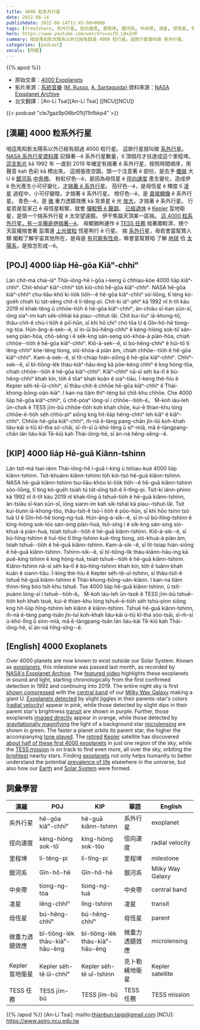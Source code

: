 ```yaml
---
title: 4000 粒系外行星
date: 2022-08-14
publishdate: 2022-08-14T11:45:00+0800
tags: [free2share, 系外行星, 徑向速度, 里程埤, 銀河系, 中央帶, 凌星, 母恆星, 微重力透鏡效應, Kepler 踅地衛星, TESS 任務]
hero: https://www.youtube.com/watch?v=aiFD_LBx2nM
summary: 咱這馬知影太陽系以外已經有超過 4000 粒行星。這款行星就叫做 系外行星。
categories: [podcast]
vocals: [阿錕]
---
```


{{% apod %}}

- 原始文章：[4000 Exoplanets](https://apod.nasa.gov/apod/ap220814.html)
- 影片來源：[系統音樂](https://www.system-sounds.com/) ([M. Russo](https://www.astromattrusso.com/), [A. Santaguida](https://www.system-sounds.com/about-2/));資料來源：[NASA Exoplanet Archive](https://exoplanetarchive.ipac.caltech.edu/)
- 台文翻譯：[An-Li Tsai][An-Li Tsai] ([NCU][NCU])

{{< podcast "cle7gaz9p06br01tj11hfbkp4" >}}

## [漢羅] 4000 粒系外行星
咱這馬知影太陽系以外已經有超過 4000 粒行星。
這款行星就叫做 [系外行星][exoplanets 1]。
[NASA 系外行星資料庫][NASA's Exoplanet Archive] 記錄著--ê 系外行星數量，tī 頂個月才拄達成這个里程埤。
[這支影片][featured video] kā 1992 年 一直到 2019 年確定有揣著 ê 系外行星，按照時間順序，用聲音 kah 色彩 kā 標出來。
這規張夜空圖，頭一个注意著 ê 部份，是去予 [櫼做][shown compressed] 大 U ê [銀河系][Milky Way Galaxy] [中央帶][central band]。
粉紅仔色--ê，是因為母恆星 ê [徑向速度][radial velocity] 產生變化，造成伊 ê 色光產生小可仔變化，[才揣著 ê 系外行星][Exoplanets detected]。
茄仔色--ê，是母恆星 ê 輝度 tī [凌星][transit] 過程中，小可仔變暗，才揣著 ê 系外行星。
柑仔色--ê，是 [直接顯像][imaged directly] ê 系外行星。
青色--ê，是 [微][microlensing] 重力透鏡效應 kā 背景星 ê 光 [放大][gravitationally magnifying t]，才揣著 ê 系外行星。
行星若是踅家己 ê 母恆星較緊，就會 [彈較懸 ê 聲調][tone played]。
[已經退休][retired] ê [Kepler][Kepler] 踅地衛星，是頭一个揣系外行星 ê 太空望遠鏡。
伊干焦踮天頂某一區揣。
[這 4000 粒系外行星，有一半攏是伊揣著--ê][about half of these first 4000 exoplanets]。
毋閣猶咧運作 ê [TESS 任務][TESS mission] 揣著閣較濟，規个天區攏揣會著 踅厝邊 [上光彼粒][brightest] 恆星咧行 ê 行星。
揣 [系外行星][exoplanets 2]，毋若會當幫贊人類 閣較了解宇宙其他所在，是毋是 [有可能有性命][prevalence of life]，嘛會當幫贊咱 了解 [地球][Earth] 佮 [太陽系][Solar System]，是按怎形成--ê。

## [POJ] 4000 lia̍p Hē-gōa Kiâⁿ-chhiⁿ
Lán chit-má chai-iáⁿ Thài-iông-hē ì-gōa í-keng ū chhiau-kòe 4000 lia̍p kiâⁿ-chhiⁿ.
Chit-khóaⁿ kiâⁿ-chhiⁿ to̍h kiò-chò hē-gōa kiâⁿ-chhiⁿ.
NASA hē-gōa kiâⁿ-chhiⁿ chu-liāu-khò͘ kì-lio̍k tio̍h--ê hē-gōa kiâⁿ-chhiⁿ sò͘-liōng, tī téng kò-goe̍h chiah tú ta̍t-sêng chit-ê lí-têng-pi.
Chit-ki iáⁿ-phìⁿ kā 1992 nî it-ti̍t kàu 2019 nî khak-tēng ū chhōe-tio̍h ê hē-gōa kiâⁿ-chhiⁿ, àn-chiàu sî-kan sūn-sī, iōng siaⁿ-im kah se̍k-chhái kā piau--chhut-lâi.
Chit kui-tiuⁿ iā-khong-tô͘, thâu-chi̍t-ê chù-ì tio̍h ê pō͘-hūn, sī khì hō͘ chiⁿ chò tōa U ê Gîn-hô-hē tiong-ng-tòa.
Hún-âng-á-sek--ê, sī in-ūi bú-hêng-chhiⁿ ê kèng-hiòng sok-tō͘ sán-seng piàn-hòa, chō-sêng i ê se̍k-kng sán-seng sió-khóa-á piàn-hòa, chiah chhōe--tio̍h ê hē-gōa kiâⁿ-chhiⁿ.
Kiô-á-sek--ê, sī bú-hêng-chhiⁿ ê hūi-tō͘ tī lêng-chhiⁿ kòe-têng tiong, sió-khóa-á piàn àm, chiah chhōe--tio̍h ê hē-gōa kiâⁿ-chhiⁿ.
Kam-á-sek--ê, sī ti̍t-chiap hián-siōng ê hē-gōa kiâⁿ-chhiⁿ.
Chhiⁿ-sek--ê, sī bî-tiōng-le̍k thàu-kiàⁿ-hāu-èng kā pōe-kéng chhiⁿ ê kng hòng-tōa, chiah chhōe--tio̍h ê hē-gōa kiâⁿ-chhiⁿ.
Kiâⁿ-chhiⁿ nā-sī se̍h ka-tī ê bú-hêng-chhiⁿ khah kín, to̍h ē tôaⁿ khah koân ê siaⁿ-tiāu.
Í-keng thè-hiu ê Kepler se̍h-tē-ūi-chhiⁿ, sī thâu-chi̍t-ê chhōe hē-gōa kiâⁿ-chhiⁿ ê Thài-khong-bōng-oán-kiàⁿ.
I kan-na tiàm thiⁿ-téng bó͘ chi̍t-khu chhōe.
Che 4000 lia̍p hē-gōa kiâⁿ-chhiⁿ, ū chi̍t-pòaⁿ lóng-sī i chhōe--tio̍h-ê。
M̄-koh iáu-leh ūn-chok ê TESS jīm-bū chhōe-tio̍h koh khah chōe, kui-ê thian-khu lóng chhōe-ē-tio̍h se̍h chhù-piⁿ siōng kng hit-lia̍p hêng-chhiⁿ leh kiâⁿ ê kiâⁿ-chhiⁿ.
Chhōe hē-gōa kiâⁿ-chhiⁿ, m̄-nā ē-tàng pang-chān jîn-lūi koh-khah liáu-kái ú-tiū kî-tha só͘-chāi, sī-m̄-sī ū-khó-lêng ū sìⁿ-miā, mā ē-tàngpang-chān lán liáu-kái Tē-kiû kah Thài-iông-hē, sī án-ná hêng-sêng--ê.



## [KIP] 4000 lia̍p Hē-guā Kiânn-tshinn
Lán tsit-má tsai-iánn Thài-iông-hē ì-guā í-king ū tshiau-kuè 4000 lia̍p kiânn-tshinn.
Tsit-khuánn kiânn-tshinn to̍h kiò-tsò hē-guā kiânn-tshinn.
NASA hē-guā kiânn-tshinn tsu-liāu-khòo kì-lio̍k tio̍h--ê hē-guā kiânn-tshinn sòo-liōng, tī tíng kò-gue̍h tsiah tú ta̍t-sîng tsit-ê lí-tîng-pi.
Tsit-ki iánn-phìnn kā 1992 nî it-ti̍t kàu 2019 nî khak-tīng ū tshuē-tio̍h ê hē-guā kiânn-tshinn, àn-tsiàu sî-kan sūn-sī, iōng siann-im kah si̍k-tshái kā piau--tshut-lâi.
Tsit kui-tiunn iā-khong-tôo, thâu-tsi̍t-ê tsù-ì tio̍h ê pōo-hūn, sī khì hōo tsinn tsò tuā U ê Gîn-hô-hē tiong-ng-tuà.
Hún-âng-á-sik--ê, sī in-uī bú-hîng-tshinn ê kìng-hiòng sok-tōo sán-sing piàn-huà, tsō-sîng i ê si̍k-kng sán-sing sió-khuá-á piàn-huà, tsiah tshuē--tio̍h ê hē-guā kiânn-tshinn.
Kiô-á-sik--ê, sī bú-hîng-tshinn ê huī-tōo tī lîng-tshinn kuè-tîng tiong, sió-khuá-á piàn àm, tsiah tshuē--tio̍h ê hē-guā kiânn-tshinn.
Kam-á-sik--ê, sī ti̍t-tsiap hián-siōng ê hē-guā kiânn-tshinn.
Tshinn-sik--ê, sī bî-tiōng-li̍k thàu-kiànn-hāu-ìng kā puē-kíng tshinn ê kng hòng-tuā, tsiah tshuē--tio̍h ê hē-guā kiânn-tshinn.
Kiânn-tshinn nā-sī se̍h ka-tī ê bú-hîng-tshinn khah kín, to̍h ē tuânn khah kuân ê siann-tiāu.
Í-king thè-hiu ê Kepler se̍h-tē-uī-tshinn, sī thâu-tsi̍t-ê tshuē hē-guā kiânn-tshinn ê Thài-khong-bōng-uán-kiànn.
I kan-na tiàm thinn-tíng bóo tsi̍t-khu tshuē.
Tse 4000 lia̍p hē-guā kiânn-tshinn, ū tsi̍t-puànn lóng-sī i tshuē--tio̍h-ê。
M̄-koh iáu-leh ūn-tsok ê TESS jīm-bū tshuē-tio̍h koh khah tsuē, kui-ê thian-khu lóng tshuē-ē-tio̍h se̍h tshù-pinn siōng kng hit-lia̍p hîng-tshinn leh kiânn ê kiânn-tshinn.
Tshuē hē-guā kiânn-tshinn, m̄-nā ē-tàng pang-tsān jîn-luī koh-khah liáu-kái ú-tiū kî-tha sóo-tsāi, sī-m̄-sī ū-khó-lîng ū sìnn-miā, mā ē-tàngpang-tsān lán liáu-kái Tē-kiû kah Thài-iông-hē, sī án-ná hîng-sîng--ê.

## [English] 4000 Exoplanets
Over 4000 planets are now known to exist outside our Solar System.
Known as [exoplanets][exoplanets 1], this milestone was passed last month, as recorded by [NASA's Exoplanet Archive][NASA's Exoplanet Archive].
The [featured video][featured video] highlights these exoplanets in sound and light, starting chronologically from the first confirmed detection in 1992 and continuing into 2019.
The entire night sky is first [shown compressed][shown compressed] with the [central band][central band] of our [Milky Way Galaxy][Milky Way Galaxy] making a giant U.
[Exoplanets detected][Exoplanets detected] by slight jiggles in their parents-star's colors ([radial velocity][radial velocity]) appear in pink, while those detected by slight dips in their parent star's brightness [transit][transit] are shown in purple.
Further, those exoplanets [imaged directly][imaged directly] appear in orange, while those detected by [gravitationally magnifying][gravitationally magnifying e] the light of a background star [microlensing][microlensing] are shown in green.
The faster a planet orbits its parent star, the higher the accompanying [tone played][tone played].
The [retired][retired] [Kepler][Kepler] satellite has discovered [about half of these first 4000 exoplanets][about half of these first 4000 exoplanets] in just one region of the sky, while the [TESS mission][TESS mission] is on track to find even more, all over the sky, orbiting the [brightest][brightest] nearby stars.
Finding [exoplanets][exoplanets 2] not only helps humanity to better understand the potential [prevalence of life][prevalence of life] elsewhere in the universe, but also how our [Earth][Earth] and [Solar System][Solar System] were formed.


## 詞彙學習

|漢羅|POJ|KIP|華語|English|
|-|-|-|-|-|
|系外行星|hē-gōa kiâⁿ-chhiⁿ|hē-guā kiânn-tshinn|系外行星|exoplanet|
|徑向速度|kèng-hiòng sok-tō͘|kìng-hiòng sok-tōo|徑向速度|radial velocity|
|里程埤|lí-têng-pi|lí-tîng-pi|里程埤|milestone|
|銀河系|Gîn-hô-hē|Gîn-hô-hē|銀河系|Milky Way Galaxy|
|中央帶|tiong-ng-tòa|tiong-ng-tuà|中央帶|central band|
|凌星|lêng-chhiⁿ|lîng-tshinn|凌星|transit|
|母恆星|bú-hêng-chhiⁿ|bú-hêng-chhiⁿ|母恆星|parent|
|微重力透鏡效應|bî-tiōng-le̍k thàu-kiàⁿ-hāu-èng|bî-tiōng-le̍k thàu-kiàⁿ-hāu-èng|微重力透鏡效應|microlensing|
|Kepler 踅地衛星|Kepler se̍h-tē ūi-chhiⁿ|Kepler se̍h-tē uī-tshinn|克卜勒繞地衛星|Kepler satellite|
|TESS 任務|TESS jīm-bū|TESS jīm-bū|TESS 任務|TESS mission|

{{% /apod %}}
[An-Li Tsai]: mailto:thianbun.taigi@gmail.com
[NCU]: https://www.astro.ncu.edu.tw

[copyright]: https://apod.nasa.gov/apod/fap/lib/about_apod.html#srapply

[exoplanets 1]:https://exoplanets.nasa.gov/what-is-an-exoplanet/about-exoplanets/
[NASA's Exoplanet Archive]:https://exoplanetarchive.ipac.caltech.edu/
[featured video]:https://www.youtube.com/watch?v=EAUwsXSENA4
[shown compressed]:https://www.youtube.com/watch?v=SjkWi9pf0dM
[central band]:https://apod.nasa.gov/apod/ap180418.html
[Milky Way Galaxy]:https://imagine.gsfc.nasa.gov/science/objects/milkyway1.html
[Exoplanets detected]:https://www.planetary.org/explore/space-topics/exoplanets/how-to-search-for-exoplanets.html
[radial velocity]:https://www.planetary.org/explore/space-topics/exoplanets/radial-velocity.html
[transit]:https://www.planetary.org/explore/space-topics/exoplanets/transit-photometry.html
[imaged directly]:https://www.planetary.org/explore/space-topics/exoplanets/direct-imaging.html
[gravitationally magnifying e]:https://apod.nasa.gov/apod/ap220705.html
[gravitationally magnifying t]:https://apod.tw/daily/20220705/
[microlensing]:https://www.planetary.org/explore/space-topics/exoplanets/microlensing.html
[tone played]:https://www.onlinepianist.com/virtual-piano
[retired]:https://www.jpl.nasa.gov/news/news.php?feature=7272
[Kepler]:https://www.nasa.gov/mission_pages/kepler/overview/index.html
[about half of these first 4000 exoplanets]:https://exoplanetarchive.ipac.caltech.edu/docs/counts_detail.html
[TESS mission]:https://www.nasa.gov/content/about-tess
[brightest]:https://apod.nasa.gov/apod/ap190625.html
[exoplanets 2]:https://en.wikipedia.org/wiki/Exoplanet
[prevalence of life]:https://exoplanets.nasa.gov/what-is-an-exoplanet/how-do-we-find-life/
[Earth]:https://apod.nasa.gov/apod/ap070325.html
[Solar System]:https://solarsystem.nasa.gov/solar-system/our-solar-system/in-depth/
